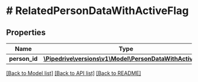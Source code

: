 # # RelatedPersonDataWithActiveFlag

## Properties

Name | Type | Description | Notes
------------ | ------------- | ------------- | -------------
**person_id** | [**\Pipedrive\versions\v1\Model\PersonDataWithActiveFlag**](PersonDataWithActiveFlag.md) |  | [optional]

[[Back to Model list]](../../README.md#models) [[Back to API list]](../../README.md#endpoints) [[Back to README]](../../README.md)
